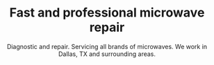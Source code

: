 ---
layout: index
keyword: Microwave repair
title: Fast and professional microwave repair
subtitle: "Diagnostic and repair. Servicing all brands of microwaves. We work in Dallas, TX and surrounding areas."
---